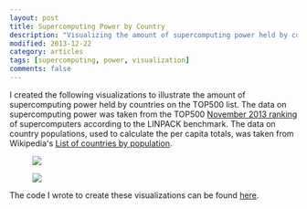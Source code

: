 ```yaml
---
layout: post
title: Supercomputing Power by Country
description: "Visualizing the amount of supercomputing power held by countries on the TOP500 list."
modified: 2013-12-22
category: articles
tags: [supercomputing, power, visualization]
comments: false
---
```


I created the following visualizations to illustrate the amount of supercomputing power held by countries on the TOP500 list. The data on supercomputing power was taken from the TOP500 [November 2013 ranking](http://www.top500.org/list/2013/11/) of supercomputers according to the LINPACK benchmark. The data on country populations, used to calculate the per capita totals, was taken from Wikipedia's [List of countries by population](http://en.wikipedia.org/wiki/List_of_countries_by_population).

<figure>
    <!-- tflops per country -->
    <a href="http://i.imgur.com/8rAWqV9.png"><img src="http://i.imgur.com/8rAWqV9.png"></a>
</figure>

<figure>
    <!-- mflops per capita, by country -->
    <a href="http://i.imgur.com/uWoInOY.png"><img src="http://i.imgur.com/uWoInOY.png"></a>
</figure>

The code I wrote to create these visualizations can be found [here](http://nbviewer.ipython.org/gist/rlucioni/b92e848ae1da41ffa452).